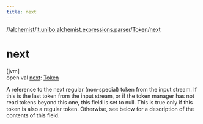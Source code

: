 ```yaml
---
title: next
---
```

//[alchemist](../../../index.html)/[it.unibo.alchemist.expressions.parser](../index.html)/[Token](index.html)/[next](next.html)



# next



[jvm]\
open val [next](next.html): [Token](index.html)



A reference to the next regular (non-special) token from the input stream. If this is the last token from the input stream, or if the token manager has not read tokens beyond this one, this field is set to null. This is true only if this token is also a regular token. Otherwise, see below for a description of the contents of this field.




